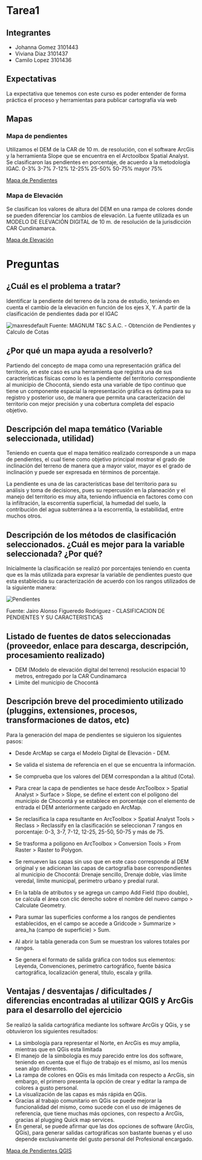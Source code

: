# Tarea1
## Integrantes
* Johanna Gomez 3101443
* Viviana Diaz 3101437
* Camilo Lopez 3101436

## Expectativas
La expectativa que tenemos con este curso es poder entender de forma práctica el proceso y herramientas para publicar cartografía vía web

## Mapas
### Mapa de pendientes
Utilizamos el DEM de la CAR de 10 m. de resolución, con el software ArcGis y la herramienta Slope que se encuentra en el Arctoolbox Spatial Analyst. Se clasificaron las pendientes en porcentaje, de acuerdo a la metodología IGAC.
0-3%
3-7%
7-12%
12-25%
25-50%
50-75%
mayor 75%


[Mapa de Pendientes](https://github.com/Vicajo/Tarea_1/blob/master/DR-07%20MAPA%20DE%20PENDIENTES.pdf)

### Mapa de Elevación

Se clasifican los valores de altura del DEM en una rampa de colores donde se pueden diferenciar los cambios de elevación. La fuente utilizada es un MODELO DE ELEVACIÓN DIGITAL de 10 m. de resolución de la jurisdicción CAR Cundinamarca.

[Mapa de Elevación](https://github.com/Vicajo/Tarea_1/blob/master/DR-08%20MODELO%20DIGITAL%20DE%20ELEVACI%C3%93N.pdf)

# Preguntas
## ¿Cuál es el problema a tratar? 

Identificar la pendiente del terreno de la zona de estudio, teniendo en cuenta el cambio de la elevación en función de los ejes X, Y. A partir de la clasificación de pendientes dada por el IGAC

![maxresdefault](https://user-images.githubusercontent.com/50974099/58396594-f7670000-8012-11e9-9bbb-72bd5dc42b47.jpg)
Fuente: MAGNUM T&C S.A.C. - Obtención de Pendientes y Calculo de Cotas

## ¿Por qué un mapa ayuda a resolverlo?

Partiendo del concepto de mapa como una representación gráfica del territorio, en este caso es una herramienta que registra una de sus características físicas como lo es la pendiente del territorio correspondiente al municipio de Chocontá, siendo esta una variable de tipo continuo que tiene un componente espacial la representación gráfica es óptima para su registro y posterior uso, de manera que permita una caracterización del territorio con mejor precisión y una cobertura completa del espacio objetivo. 

## Descripción del mapa temático (Variable seleccionada, utilidad) 

Teniendo en cuenta que el mapa temático realizado corresponde a un mapa de pendientes, el cual tiene como objetivo principal mostrar el grado de inclinación del terreno de manera que a mayor valor, mayor es el grado de inclinación y puede ser expresada en términos de porcentaje.

La pendiente es una de las características base del territorio para su análisis y toma de decisiones, pues  su repercusión en la planeación y el manejo del territorio es muy alta, teniendo influencia en factores como  con la infiltración, la escorrentía superficial, la humedad del suelo, la contribución del agua subterránea a la escorrentía, la estabilidad, entre muchos otros.


## Descripción de los métodos de clasificación seleccionados. ¿Cuál es mejor para la variable seleccionada? ¿Por qué? 

Inicialmente la clasificación se realizó por porcentajes teniendo en cuenta que es la más utilizada para expresar la variable de pendientes puesto que esta establecida su caracterización de acuerdo con los rangos utilizados de la siguiente manera: 


![Pendientes](https://user-images.githubusercontent.com/50974099/58396084-bd94fa00-8010-11e9-8831-c1debe59c231.png)

Fuente: Jairo Alonso Figueredo Rodriguez - CLASIFICACION DE PENDIENTES Y SU CARACTERISTICAS

## Listado de fuentes de datos seleccionadas (proveedor, enlace para descarga, descripción, procesamiento realizado) 

* DEM (Modelo de elevación digital del terreno) resolución espacial 10 metros, entregado por la CAR Cundinamarca
* Limite del municipio de Chocontá

## Descripción breve del procedimiento utilizado (pluggins, extensiones, procesos, transformaciones de datos, etc) 

Para la generación del mapa de pendientes se siguieron los siguientes pasos:

* Desde ArcMap se carga el Modelo Digital de Elevación - DEM.

* Se valida el sistema de referencia en el que se encuentra la información.

* Se comprueba que los valores del DEM correspondan  a la altitud (Cota).

* Para crear la capa de pendientes se hace desde ArcToolbox > Spatial Analyst > Surface > Slope, se define el extent con el polígono del municipio de Chocontá y se establece en porcentaje con el elemento de entrada el DEM anteriormente cargado en ArcMap.

* Se reclasifica la capa resultante en ArcToolbox > Spatial Analyst Tools > Reclass > Reclassify en la clasificación se seleccionan 7 rangos en porcentaje: 0-3, 3-7, 7-12, 12-25, 25-50, 50-75 y más de 75.

* Se trasforma a polígono en ArcToolbox > Conversion Tools > From Raster > Raster to Polygon.

* Se remueven las capas sin uso que en este caso corresponde al DEM original y se adicionan las capas de cartografía base correspondientes al municipio de Chocontá: Drenaje sencillo, Drenaje doble, vías límite veredal, límite municipal, perímetro urbano y predial rural.

* En la tabla de atributos y se agrega un campo Add Field (tipo double), se calcula el área con clic derecho sobre el nombre del nuevo campo > Calculate Geometry.

* Para sumar las superficies conforme a los rangos de pendientes establecidos, en el campo se accede a Gridcode > Summarize > area_ha (campo de superficie) > Sum.

* Al abrir la tabla generada con Sum se muestran los valores totales por rangos.

* Se genera el formato de salida gráfica con todos sus elementos: Leyenda, Convenciones, perímetro cartográfico, fuente básica cartográfica, localización general, título, escala y grilla.

## Ventajas / desventajas / dificultades / diferencias encontradas al utilizar QGIS y ArcGis para el desarrollo del ejercicio

Se realizó la salida cartográfica mediante los software ArcGis y QGis, y se obtuvieron los siguientes resultados:

* La simbología para representar el Norte, en ArcGis es muy amplia, mientras que en QGis esta limitada 
* El manejo de la símbología es muy parecido entre los dos software, teniendo en cuenta que el flujo de trabajo es el mismo, así los menús sean algo diferentes.
* La rampa de colores en QGis es más limitada con respecto a ArcGis, sin embargo, el primero presenta la opción de crear y editar la rampa de colores a gusto personal.
* La visualización de las capas es más rápida en QGis.
* Gracias al trabajo comunitario en QGis se puede mejorar la funcionalidad del mismo, como sucede con el uso de imágenes de referencia, que tiene muchas más opciones, con respecto a ArcGis, gracias al plugging Quick map services.
* En general, se puede afirmar que las dos opciones de software (ArcGis, QGis), para generar salidas cartográficas son bastante buenas y el uso depende exclusivamente del gusto personal del Profesional encargado.

[Mapa de Pendientes QGIS](https://github.com/Vicajo/Tarea_1/blob/master/Mapa%20de%20Pendientes_QGIS.pdf)



